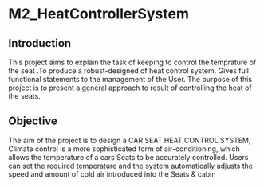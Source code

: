 # M2_HeatControllerSystem
## Introduction
This project aims to explain the task of keeping to control the temprature of the seat .To produce a robust-designed of heat control system. Gives full functional statements to the management of the User. The purpose of this project is to present a general approach to result of controlling the heat of the seats.

## Objective
The aim of the project is to design a CAR SEAT HEAT CONTROL SYSTEM, Climate control is a more sophisticated form of air-conditioning, which allows the temperature of a cars Seats to be accurately controlled. Users can set the required temperature and the system automatically adjusts the speed and amount of cold air introduced into the Seats & cabin
